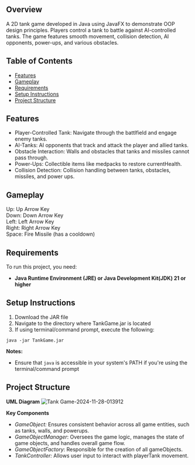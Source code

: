 ## Overview
A 2D tank game developed in Java using JavaFX to demonstrate OOP design principles. Players control a tank to battle against AI-controlled tanks. The game features smooth movement, collision detection, AI opponents, power-ups, and various obstacles.

## Table of Contents
- [Features](#features)
- [Gameplay](#gameplay)
- [Requirements](#requirements)
- [Setup Instructions](#requirements)
- [Project Structure](#project-structure)

## Features
- Player-Controlled Tank: Navigate through the battlfield and engage enemy tanks.
- AI-Tanks: AI opponents that track and attack the player and allied tanks.
- Obstacle Interaction: Walls and obstacles that tanks and missiles cannot pass through. 
- Power-Ups: Collectible items like medpacks to restore currentHealth.
- Collision Detection: Collision handling between tanks, obstacles, missiles, and power ups.

## Gameplay
Up: Up Arrow Key<br>
Down: Down Arrow Key<br>
Left: Left Arrow Key<br>
Right: Right Arrow Key<br>
Space: Fire Missile (has a cooldown)<br>

## Requirements
To run this project, you need: 
- **Java Runtime Environment (JRE) or Java Development Kit(JDK) 21 or higher**

## Setup Instructions
1. Download the JAR file
2. Navigate to the directory where TankGame.jar is located
3. If using terminal/command prompt, execute the following:
```
java -jar TankGame.jar
```

**Notes:**
- Ensure that ```java``` is accessible in your system's PATH if you're using the terminal/command prompt

## Project Structure
**UML Diagram**
![Tank Game-2024-11-28-013912](https://github.com/user-attachments/assets/9a53a2cd-a80c-487c-b3bc-a93d666f994f)

**Key Components**
- *GameObject:* Ensures consistent behavior across all game entities, such as tanks, walls, and powerups.
- *GameObjectManager*: Oversees the game logic, manages the state of game objects, and handles overall game flow.
- *GameObjectFactory*: Responsible for the creation of all gameObjects.
- *TankController:* Allows user input to interact with playerTank movement.



